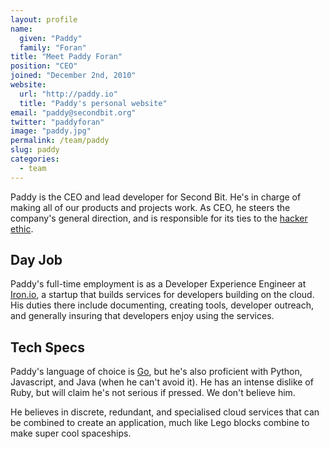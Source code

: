 ```yaml
---
layout: profile
name:
  given: "Paddy"
  family: "Foran"
title: "Meet Paddy Foran"
position: "CEO"
joined: "December 2nd, 2010"
website:
  url: "http://paddy.io"
  title: "Paddy's personal website"
email: "paddy@secondbit.org"
twitter: "paddyforan"
image: "paddy.jpg"
permalink: /team/paddy
slug: paddy
categories:
  - team
---
```

Paddy is the CEO and lead developer for Second Bit. He's in charge of making all of our products and projects work. As CEO, he steers the company's general direction, and is responsible for its ties to the [hacker ethic](http://en.wikipedia.org/wiki/Hacker_ethic).

## Day Job

Paddy's full-time employment is as a Developer Experience Engineer at [Iron.io](http://www.iron.io), a startup that builds services for developers building on the cloud. His duties there include documenting, creating tools, developer outreach, and generally insuring that developers enjoy using the services.

## Tech Specs

Paddy's language of choice is [Go](http://www.golang.org), but he's also proficient with Python, Javascript, and Java (when he can't avoid it). He has an intense dislike of Ruby, but will claim he's not serious if pressed. We don't believe him.

He believes in discrete, redundant, and specialised cloud services that can be combined to create an application, much like Lego blocks combine to make super cool spaceships.
